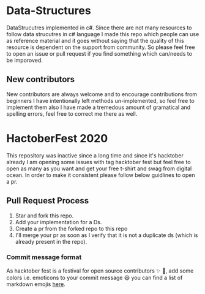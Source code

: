# Data-Structures

DataStrucutres implemented in c#. Since there are not many resources to follow data strucutres in c# language I made this repo which people can use as reference material
and it goes without saying that the quality of this resource is dependent on the support from community. So please feel free to open an issue or pull request if you find something
which can/needs to be imporoved.

## New contributors

New contributors are always welcome and to encourage contributions from beginners I have intentionally left methods un-implemented, so feel free to implement them also I have made
a tremedous amount of gramatical and spelling errors, feel free to correct me there as well.

# HactoberFest 2020

This repository was inactive since a long time and since it's hacktober already I am opening some issues with tag hacktober fest but feel free to open as many as you want and get
your free t-shirt and swag from digital ocean. In order to make it consistent please follow below guidlines to open a pr.

## Pull Request Process

1. Star and fork this repo.
2. Add your implementation for a Ds.
3. Create a pr from the forked repo to this repo
4. I'll merge your pr as soon as I verify that it is not a duplicate ds (which is already present in the repo).

### Commit message format

As hacktober fest is a festival for open source contributors :sparkles: :star2:, add some colors i.e. emoticons to your commit message :smiley:
you can find a list of markdown emojis [here](https://gist.github.com/rxaviers/7360908).


